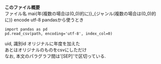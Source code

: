 **このファイル概要**  
ファイル名 mai{年(複数の場合は(0_0)的に)}_{ジャンル(複数の場合は(0_0)的に)}
encode utf-8
pandasから使うとき
```
import pandas as pd
pd.read_csv(path, encoding='utf-8', index_col=0)
```
uid, 識別id オリジナルに年度を加えた  
あとはオリジナルのものをcsvにしただけ  
なお, 本文のパラグラフ間は'[SEP]'で区切っている. 
   
